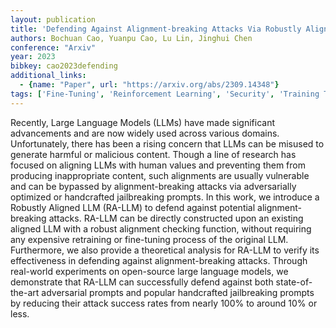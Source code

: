 ```yaml
---
layout: publication
title: 'Defending Against Alignment-breaking Attacks Via Robustly Aligned LLM'
authors: Bochuan Cao, Yuanpu Cao, Lu Lin, Jinghui Chen
conference: "Arxiv"
year: 2023
bibkey: cao2023defending
additional_links:
  - {name: "Paper", url: "https://arxiv.org/abs/2309.14348"}
tags: ['Fine-Tuning', 'Reinforcement Learning', 'Security', 'Training Techniques', 'Pretraining Methods', 'Prompting']
---
```

Recently, Large Language Models (LLMs) have made significant advancements and
are now widely used across various domains. Unfortunately, there has been a
rising concern that LLMs can be misused to generate harmful or malicious
content. Though a line of research has focused on aligning LLMs with human
values and preventing them from producing inappropriate content, such
alignments are usually vulnerable and can be bypassed by alignment-breaking
attacks via adversarially optimized or handcrafted jailbreaking prompts. In
this work, we introduce a Robustly Aligned LLM (RA-LLM) to defend against
potential alignment-breaking attacks. RA-LLM can be directly constructed upon
an existing aligned LLM with a robust alignment checking function, without
requiring any expensive retraining or fine-tuning process of the original LLM.
Furthermore, we also provide a theoretical analysis for RA-LLM to verify its
effectiveness in defending against alignment-breaking attacks. Through
real-world experiments on open-source large language models, we demonstrate
that RA-LLM can successfully defend against both state-of-the-art adversarial
prompts and popular handcrafted jailbreaking prompts by reducing their attack
success rates from nearly 100% to around 10% or less.
